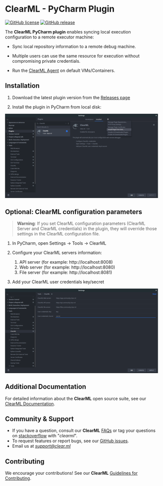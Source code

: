 # ClearML - PyCharm Plugin


[![GitHub license](https://img.shields.io/github/license/allegroai/clearml-pycharm-plugin.svg)](https://img.shields.io/github/license/allegroai/clearml-pycharm-plugin.svg)
[![GitHub release](https://img.shields.io/github/release-pre/allegroai/clearml-pycharm-plugin.svg)](https://img.shields.io/github/release-pre/allegroai/clearml-pycharm-plugin.svg)

The **ClearML PyCharm plugin** enables syncing local execution configuration to a remote executor machine:

* Sync local repository information to a remote debug machine.

* Multiple users can use the same resource for execution without compromising private credentials.

* Run the [ClearML Agent](https://github.com/allegroai/clearml-agent) on default VMs/Containers.

## Installation

1. Download the latest plugin version from the [Releases page](https://github.com/allegroai/clearml-pycharm-plugin/releases)

1. Install the plugin in PyCharm from local disk:

![Alt Text](https://github.com/allegroai/clearml-pycharm-plugin/blob/master/docs/pycharm_plugin_from_disk.png?raw=true)

## Optional: ClearML configuration parameters

> **Warning**: If you set ClearML configuration parameters (ClearML Server and ClearML credentials) in the plugin, they will override those settings in the ClearML configuration file.

1. In PyCharm, open Settings -> Tools -> ClearML

1. Configure your ClearML servers information:

    1. API server (for example: http://localhost:8008)
    1. Web server (for example: http://localhost:8080)
    1. File server  (for example: http://localhost:8081)

1. Add your ClearML user credentials key/secret

![Alt Text](https://github.com/allegroai/clearml-pycharm-plugin/blob/master/docs/pycharm_config_params.png?raw=true)

## Additional Documentation

For detailed information about the **ClearML** open source suite, see our [ClearML Documentation](https://clear.ml/docs).

## Community & Support

* If you have a question, consult our **ClearML** [FAQs](https://clear.ml/docs/latest/docs/faq) or tag your questions on [stackoverflow](https://stackoverflow.com/questions/tagged/clearml) with "*clearml*".
* To request features or report bugs, see our [GitHub issues](https://github.com/allegroai/clearml-pycharm-plugin/issues).
* Email us at *[support@clear.ml](mailto:support@clear.ml?subject=ClearML%20PyCharm%20Plugin)*

## Contributing

We encourage your contributions! See our **ClearML** [Guidelines for Contributing](https://github.com/allegroai/clearml/blob/master/docs/contributing.md).

